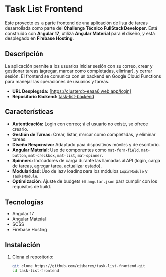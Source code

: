 # Task List Frontend

Este proyecto es la parte frontend de una aplicación de lista de tareas desarrollada como parte del **Challenge Técnico FullStack Developer**. Está construido con **Angular 17**, utiliza **Angular Material** para el diseño, y está desplegado en **Firebase Hosting**.

## Descripción

La aplicación permite a los usuarios iniciar sesión con su correo, crear y gestionar tareas (agregar, marcar como completadas, eliminar), y cerrar sesión. El frontend se comunica con un backend en Google Cloud Functions para manejar las operaciones de usuarios y tareas.

- **URL Desplegada:** [https://clusterdb-eaaa6.web.app/login]
- **Repositorio Backend:** [task-list-backend](https://github.com/cisbarey/task-list-backend)

## Características

- **Autenticación:** Login con correo; si el usuario no existe, se ofrece crearlo.
- **Gestión de Tareas:** Crear, listar, marcar como completadas, y eliminar tareas.
- **Diseño Responsivo:** Adaptado para dispositivos móviles y de escritorio.
- **Angular Material:** Uso de componentes como `mat-form-field`, `mat-button`, `mat-checkbox`, `mat-list`, `mat-spinner`.
- **Spinners:** Indicadores de carga durante las llamadas al API (login, carga de tareas, agregar tarea, actualizar estado).
- **Modularidad:** Uso de lazy loading para los módulos `LoginModule` y `TasksModule`.
- **Optimización:** Ajuste de budgets en `angular.json` para cumplir con los requisitos de build.

## Tecnologías

- Angular 17
- Angular Material
- SCSS
- Firebase Hosting

## Instalación

1. Clona el repositorio:
   ```bash
   git clone https://github.com/cisbarey/task-list-frontend.git
   cd task-list-frontend